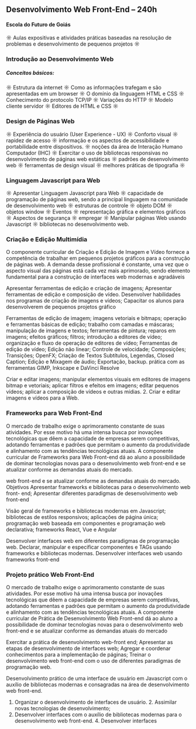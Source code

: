 ## Desenvolvimento Web Front-End – 240h
####  Escola do Futuro de Goiás

☼ Aulas expositivas e atividades práticas baseadas na resolução de
problemas e desenvolvimento de pequenos projetos ☼

### Introdução ao Desenvolvimento Web

##### Conceitos básicos:
☼ Estrutura da internet ☼ Como as informações trafegam e são apresentadas em um browser ☼ O domínio da linguagem HTML e CSS ☼ Conhecimento do protocolo TCP/IP ☼ Variações do HTTP ☼ Modelo cliente servidor ☼ Editores de HTML e CSS ☼

### Design de Páginas Web

☼ Experiência do usuário (User Experience - UX) ☼ Conforto visual ☼ rapidez de acesso ☼ informação e os aspectos de acessibilidade e portabilidade entre
dispositivos. ☼ noções da área de Interação Humano Computador (IHC) ☼ Exercitar o uso de bibliotecas responsivas no desenvolvimento de páginas web estáticas ☼ padrões de desenvolvimento web ☼ ferramentas de design visual ☼ melhores práticas de tipografia ☼

### Linguagem Javascript para Web

☼ Apresentar Linguagem Javascript para Web ☼ capacidade de programação de páginas web, sendo a principal linguagem na comunidade de desenvolvimento web ☼ estruturas de controle ☼ objeto DOM ☼ objetos window ☼ Eventos ☼ representação gráfica e elementos gráficos ☼ Aspectos de segurança ☼ empregar ☼ Manipular páginas Web usando Javascript ☼
bibliotecas no desenvolvimento web.

### Criação e Edição Multimídia

O componente curricular de Criação e Edição de Imagem e Vídeo
fornece a competência de trabalhar em pequenos projetos gráficos para a
construção de páginas web. A demanda desse profissional é constante, uma vez que o aspecto visual das páginas está cada vez mais
aprimorado, sendo elemento fundamental para a construção de
interfaces web modernas e agradáveis

Apresentar ferramentas de edição e criação de imagens;
Apresentar ferramentas de edição e composição de vídeo. Desenvolver habilidades nos programas de criação de imagens e vídeos;
Capacitar os alunos para desenvolverem de pequenos projetos gráfico

Ferramentas de edição de imagem; imagens vetoriais e bitmaps;
operação e ferramentas básicas de edição; trabalho com camadas e
máscaras; manipulação de imagens e textos; ferramentas de pintura;
reparos em imagens; efeitos gráficos; filtros; introdução a editores de
vídeo; organização e fluxo de operação de editores de vídeo;
Ferramentas de edição de vídeo; Edição não linear; Controle de
velocidade; Composições; Transições; OpenFX; Criação de Textos Subtítulos, Legendas, Closed Caption; Edição e Mixagem de áudio;
Exportação, backup. prática com as ferramentas GIMP, Inkscape e
DaVinci Resolve

Criar e editar imagens; manipular elementos visuais em editores de
imagens bitmap e vetoriais; aplicar filtros e efeitos em imagens; editar
pequenos vídeos; aplicar a composição de vídeos e outras mídias. 2. Criar e editar imagens e vídeos para a Web. 

### Frameworks para Web Front-End

O mercado de trabalho exige o aprimoramento constante de suas
atividades. Por esse motivo há uma intensa busca por inovações
tecnológicas que dêem a capacidade de empresas serem competitivas, adotando ferramentas e padrões que permitam o aumento da
produtividade e alinhamento com as tendências tecnológicas atuais. A
componente curricular de Frameworks para Web Front-end dá ao aluno
a possibilidade de dominar tecnologias novas para o desenvolvimento
web front-end e se atualizar conforme as demandas atuais do mercado.

web front-end e se atualizar conforme as demandas atuais do mercado. Objetivos
Apresentar frameworks e bibliotecas para o desenvolvimento web front- end;
Apresentar diferentes paradigmas de desenvolvimento web front-end

Visão geral de frameworks e bibliotecas modernas em Javascript;
bibliotecas de estilos responsivos; aplicações de página única;
programação web baseada em componentes e programação web
declarativa; frameworks React, Vue e Angular

Desenvolver interfaces web em diferentes paradigmas de programação
web. Declarar, manipular e especificar componentes e TAGs usando
frameworks e bibliotecas modernas. Desenvolver interfaces web usando
frameworks front-end

### Projeto prático Web Front-End

O mercado de trabalho exige o aprimoramento constante de suas
atividades. Por esse motivo há uma intensa busca por inovações
tecnológicas que dêem a capacidade de empresas serem competitivas, adotando ferramentas e padrões que permitam o aumento da
produtividade e alinhamento com as tendências tecnológicas atuais. A
componente curricular de Prática de Desenvolvimento Web Front-end
dá ao aluno a possibilidade de dominar tecnologias novas para o
desenvolvimento web front-end e se atualizar conforme as demandas
atuais do mercado

Exercitar a prática de desenvolvimento web-front end;
Apresentar as etapas de desenvolvimento de interfaces web;
Agregar e coordenar conhecimentos para a implementação de páginas;
Treinar o desenvolvimento web front-end com o uso de diferentes
paradigmas de programação web.

Desenvolvimento prático de uma interface de usuário em Javascript com
o auxílio de bibliotecas modernas e consagradas na área de
desenvolvimento web front-end.

1. Organizar o desenvolvimento de interfaces de usuário. 2. Assimilar novas tecnologias de desenvolvimento;
3. Desenvolver interfaces com o auxílio de bibliotecas modernas para o
desenvolvimento web front-end. 4. Desenvolver interfaces 
